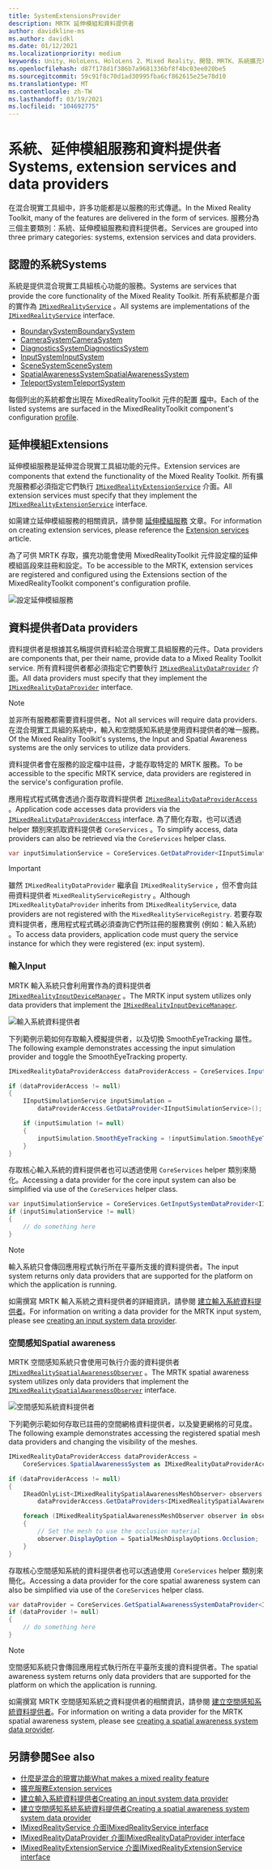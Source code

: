 ```yaml
---
title: SystemExtensionsProvider
description: MRTK 延伸模組和資料提供者
author: davidkline-ms
ms.author: davidkl
ms.date: 01/12/2021
ms.localizationpriority: medium
keywords: Unity、HoloLens、HoloLens 2、Mixed Reality、開發、MRTK、系統擴充功能、
ms.openlocfilehash: d87f178d1f386b7a9681336bf8f4bc03ee020be5
ms.sourcegitcommit: 59c91f8c70d1ad30995fba6cf862615e25e78d10
ms.translationtype: MT
ms.contentlocale: zh-TW
ms.lasthandoff: 03/19/2021
ms.locfileid: "104692775"
---
```

# <a name="systems-extension-services-and-data-providers"></a><span data-ttu-id="57eb8-104">系統、延伸模組服務和資料提供者</span><span class="sxs-lookup"><span data-stu-id="57eb8-104">Systems, extension services and data providers</span></span>

<span data-ttu-id="57eb8-105">在混合現實工具組中，許多功能都是以服務的形式傳遞。</span><span class="sxs-lookup"><span data-stu-id="57eb8-105">In the Mixed Reality Toolkit, many of the features are delivered in the form of services.</span></span> <span data-ttu-id="57eb8-106">服務分為三個主要類別：系統、延伸模組服務和資料提供者。</span><span class="sxs-lookup"><span data-stu-id="57eb8-106">Services are grouped into three primary categories: systems, extension services and data providers.</span></span>

## <a name="systems"></a><span data-ttu-id="57eb8-107">認證的系統</span><span class="sxs-lookup"><span data-stu-id="57eb8-107">Systems</span></span>

<span data-ttu-id="57eb8-108">系統是提供混合現實工具組核心功能的服務。</span><span class="sxs-lookup"><span data-stu-id="57eb8-108">Systems are services that provide the core functionality of the Mixed Reality Toolkit.</span></span> <span data-ttu-id="57eb8-109">所有系統都是介面的實作為 [`IMixedRealityService`](xref:Microsoft.MixedReality.Toolkit.IMixedRealityService) 。</span><span class="sxs-lookup"><span data-stu-id="57eb8-109">All systems are implementations of the [`IMixedRealityService`](xref:Microsoft.MixedReality.Toolkit.IMixedRealityService) interface.</span></span>

- [<span data-ttu-id="57eb8-110">BoundarySystem</span><span class="sxs-lookup"><span data-stu-id="57eb8-110">BoundarySystem</span></span>](../features/Boundary/BoundarySystemGettingStarted.md)
- [<span data-ttu-id="57eb8-111">CameraSystem</span><span class="sxs-lookup"><span data-stu-id="57eb8-111">CameraSystem</span></span>](../features/CameraSystem/CameraSystemOverview.md)
- [<span data-ttu-id="57eb8-112">DiagnosticsSystem</span><span class="sxs-lookup"><span data-stu-id="57eb8-112">DiagnosticsSystem</span></span>](../features/Diagnostics/DiagnosticsSystemGettingStarted.md)
- [<span data-ttu-id="57eb8-113">InputSystem</span><span class="sxs-lookup"><span data-stu-id="57eb8-113">InputSystem</span></span>](../features/Input/Overview.md)
- [<span data-ttu-id="57eb8-114">SceneSystem</span><span class="sxs-lookup"><span data-stu-id="57eb8-114">SceneSystem</span></span>](../features/SceneSystem/SceneSystemGettingStarted.md)
- [<span data-ttu-id="57eb8-115">SpatialAwarenessSystem</span><span class="sxs-lookup"><span data-stu-id="57eb8-115">SpatialAwarenessSystem</span></span>](../features/SpatialAwareness/SpatialAwarenessGettingStarted.md)
- [<span data-ttu-id="57eb8-116">TeleportSystem</span><span class="sxs-lookup"><span data-stu-id="57eb8-116">TeleportSystem</span></span>](../features/TeleportSystem/Overview.md)

<span data-ttu-id="57eb8-117">每個列出的系統都會出現在 MixedRealityToolkit 元件的配置 [檔](../features/Profiles/Profiles.md)中。</span><span class="sxs-lookup"><span data-stu-id="57eb8-117">Each of the listed systems are surfaced in the MixedRealityToolkit component's configuration [profile](../features/Profiles/Profiles.md).</span></span>

## <a name="extensions"></a><span data-ttu-id="57eb8-118">延伸模組</span><span class="sxs-lookup"><span data-stu-id="57eb8-118">Extensions</span></span>

<span data-ttu-id="57eb8-119">延伸模組服務是延伸混合現實工具組功能的元件。</span><span class="sxs-lookup"><span data-stu-id="57eb8-119">Extension services are components that extend the functionality of the Mixed Reality Toolkit.</span></span> <span data-ttu-id="57eb8-120">所有擴充服務都必須指定它們執行 [`IMixedRealityExtensionService`](xref:Microsoft.MixedReality.Toolkit.IMixedRealityExtensionService) 介面。</span><span class="sxs-lookup"><span data-stu-id="57eb8-120">All extension services must specify that they implement the [`IMixedRealityExtensionService`](xref:Microsoft.MixedReality.Toolkit.IMixedRealityExtensionService) interface.</span></span>

<span data-ttu-id="57eb8-121">如需建立延伸模組服務的相關資訊，請參閱 [延伸模組服務](../features/Extensions/ExtensionServices.md) 文章。</span><span class="sxs-lookup"><span data-stu-id="57eb8-121">For information on creating extension services, please reference the [Extension services](../features/Extensions/ExtensionServices.md) article.</span></span>

<span data-ttu-id="57eb8-122">為了可供 MRTK 存取，擴充功能會使用 MixedRealityToolkit 元件設定檔的延伸模組區段來註冊和設定。</span><span class="sxs-lookup"><span data-stu-id="57eb8-122">To be accessible to the MRTK, extension services are registered and configured using the Extensions section of the MixedRealityToolkit component's configuration profile.</span></span>

![設定延伸模組服務](../features/Images/Profiles/ConfiguredExtensionService.png)

## <a name="data-providers"></a><span data-ttu-id="57eb8-124">資料提供者</span><span class="sxs-lookup"><span data-stu-id="57eb8-124">Data providers</span></span>

<span data-ttu-id="57eb8-125">資料提供者是根據其名稱提供資料給混合現實工具組服務的元件。</span><span class="sxs-lookup"><span data-stu-id="57eb8-125">Data providers are components that, per their name, provide data to a Mixed Reality Toolkit service.</span></span> <span data-ttu-id="57eb8-126">所有資料提供者都必須指定它們要執行 [`IMixedRealityDataProvider`](xref:Microsoft.MixedReality.Toolkit.IMixedRealityDataProvider) 介面。</span><span class="sxs-lookup"><span data-stu-id="57eb8-126">All data providers must specify that they implement the [`IMixedRealityDataProvider`](xref:Microsoft.MixedReality.Toolkit.IMixedRealityDataProvider) interface.</span></span>

> [!NOTE]
> <span data-ttu-id="57eb8-127">並非所有服務都需要資料提供者。</span><span class="sxs-lookup"><span data-stu-id="57eb8-127">Not all services will require data providers.</span></span> <span data-ttu-id="57eb8-128">在混合現實工具組的系統中，輸入和空間感知系統是使用資料提供者的唯一服務。</span><span class="sxs-lookup"><span data-stu-id="57eb8-128">Of the Mixed Reality Toolkit's systems, the Input and Spatial Awareness systems are the only services to utilize data providers.</span></span>

<span data-ttu-id="57eb8-129">資料提供者會在服務的設定檔中註冊，才能存取特定的 MRTK 服務。</span><span class="sxs-lookup"><span data-stu-id="57eb8-129">To be accessible to the specific MRTK service, data providers are registered in the service's configuration profile.</span></span>

<span data-ttu-id="57eb8-130">應用程式程式碼會透過介面存取資料提供者 [`IMixedRealityDataProviderAccess`](xref:Microsoft.MixedReality.Toolkit.IMixedRealityDataProviderAccess) 。</span><span class="sxs-lookup"><span data-stu-id="57eb8-130">Application code accesses data providers via the [`IMixedRealityDataProviderAccess`](xref:Microsoft.MixedReality.Toolkit.IMixedRealityDataProviderAccess) interface.</span></span> <span data-ttu-id="57eb8-131">為了簡化存取，也可以透過 helper 類別來抓取資料提供者 `CoreServices` 。</span><span class="sxs-lookup"><span data-stu-id="57eb8-131">To simplify access, data providers can also be retrieved via the `CoreServices` helper class.</span></span>

```c#
var inputSimulationService = CoreServices.GetDataProvider<IInputSimulationService>(CoreServices.InputSystem);
```

> [!IMPORTANT]
> <span data-ttu-id="57eb8-132">雖然 `IMixedRealityDataProvider` 繼承自 `IMixedRealityService` ，但不會向註冊資料提供者 `MixedRealityServiceRegistry` 。</span><span class="sxs-lookup"><span data-stu-id="57eb8-132">Although `IMixedRealityDataProvider` inherits from `IMixedRealityService`, data providers are not registered with the `MixedRealityServiceRegistry`.</span></span> <span data-ttu-id="57eb8-133">若要存取資料提供者，應用程式程式碼必須查詢它們所註冊的服務實例 (例如：輸入系統) 。</span><span class="sxs-lookup"><span data-stu-id="57eb8-133">To access data providers, application code must query the service instance for which they were registered (ex: input system).</span></span>

### <a name="input"></a><span data-ttu-id="57eb8-134">輸入</span><span class="sxs-lookup"><span data-stu-id="57eb8-134">Input</span></span>

<span data-ttu-id="57eb8-135">MRTK 輸入系統只會利用實作為的資料提供者 [`IMixedRealityInputDeviceManager`](xref:Microsoft.MixedReality.Toolkit.Input.IMixedRealityInputDeviceManager) 。</span><span class="sxs-lookup"><span data-stu-id="57eb8-135">The MRTK input system utilizes only data providers that implement the [`IMixedRealityInputDeviceManager`](xref:Microsoft.MixedReality.Toolkit.Input.IMixedRealityInputDeviceManager).</span></span>

![輸入系統資料提供者](../features/Images/Input/RegisteredServiceProviders.PNG)

<span data-ttu-id="57eb8-137">下列範例示範如何存取輸入模擬提供者，以及切換 SmoothEyeTracking 屬性。</span><span class="sxs-lookup"><span data-stu-id="57eb8-137">The following example demonstrates accessing the input simulation provider and toggle the SmoothEyeTracking property.</span></span>

```c#
IMixedRealityDataProviderAccess dataProviderAccess = CoreServices.InputSystem as IMixedRealityDataProviderAccess;

if (dataProviderAccess != null)
{
    IInputSimulationService inputSimulation =
        dataProviderAccess.GetDataProvider<IInputSimulationService>();

    if (inputSimulation != null)
    {
        inputSimulation.SmoothEyeTracking = !inputSimulation.SmoothEyeTracking;
    }
}
```

<span data-ttu-id="57eb8-138">存取核心輸入系統的資料提供者也可以透過使用 `CoreServices` helper 類別來簡化。</span><span class="sxs-lookup"><span data-stu-id="57eb8-138">Accessing a data provider for the core input system can also be simplified via use of the `CoreServices` helper class.</span></span>

```c#
var inputSimulationService = CoreServices.GetInputSystemDataProvider<IInputSimulationService>();
if (inputSimulationService != null)
{
    // do something here
}
```

> [!NOTE]
> <span data-ttu-id="57eb8-139">輸入系統只會傳回應用程式執行所在平臺所支援的資料提供者。</span><span class="sxs-lookup"><span data-stu-id="57eb8-139">The input system returns only data providers that are supported for the platform on which the application is running.</span></span>

<span data-ttu-id="57eb8-140">如需撰寫 MRTK 輸入系統之資料提供者的詳細資訊，請參閱 [建立輸入系統資料提供者](../features/Input/CreateDataProvider.md)。</span><span class="sxs-lookup"><span data-stu-id="57eb8-140">For information on writing a data provider for the MRTK input system, please see [creating an input system data provider](../features/Input/CreateDataProvider.md).</span></span>

### <a name="spatial-awareness"></a><span data-ttu-id="57eb8-141">空間感知</span><span class="sxs-lookup"><span data-stu-id="57eb8-141">Spatial awareness</span></span>

<span data-ttu-id="57eb8-142">MRTK 空間感知系統只會使用可執行介面的資料提供者 [`IMixedRealitySpatialAwarenessObserver`](xref:Microsoft.MixedReality.Toolkit.SpatialAwareness.IMixedRealitySpatialAwarenessObserver) 。</span><span class="sxs-lookup"><span data-stu-id="57eb8-142">The MRTK spatial awareness system utilizes only data providers that implement the [`IMixedRealitySpatialAwarenessObserver`](xref:Microsoft.MixedReality.Toolkit.SpatialAwareness.IMixedRealitySpatialAwarenessObserver) interface.</span></span>

![空間感知系統資料提供者](../features/Images/SpatialAwareness/SpatialAwarenessProfile.png)

<span data-ttu-id="57eb8-144">下列範例示範如何存取已註冊的空間網格資料提供者，以及變更網格的可見度。</span><span class="sxs-lookup"><span data-stu-id="57eb8-144">The following example demonstrates accessing the registered spatial mesh data providers and changing the visibility of the meshes.</span></span>

```c#
IMixedRealityDataProviderAccess dataProviderAccess =
    CoreServices.SpatialAwarenessSystem as IMixedRealityDataProviderAccess;

if (dataProviderAccess != null)
{
    IReadOnlyList<IMixedRealitySpatialAwarenessMeshObserver> observers =
        dataProviderAccess.GetDataProviders<IMixedRealitySpatialAwarenessMeshObserver>();

    foreach (IMixedRealitySpatialAwarenessMeshObserver observer in observers)
    {
        // Set the mesh to use the occlusion material
        observer.DisplayOption = SpatialMeshDisplayOptions.Occlusion;
    }
}
```

<span data-ttu-id="57eb8-145">存取核心空間感知系統的資料提供者也可以透過使用 `CoreServices` helper 類別來簡化。</span><span class="sxs-lookup"><span data-stu-id="57eb8-145">Accessing a data provider for the core spatial awareness system can also be simplified via use of the `CoreServices` helper class.</span></span>

```c#
var dataProvider = CoreServices.GetSpatialAwarenessSystemDataProvider<IMixedRealitySpatialAwarenessMeshObserver>();
if (dataProvider != null)
{
    // do something here
}
```

> [!NOTE]
> <span data-ttu-id="57eb8-146">空間感知系統只會傳回應用程式執行所在平臺所支援的資料提供者。</span><span class="sxs-lookup"><span data-stu-id="57eb8-146">The spatial awareness system returns only data providers that are supported for the platform on which the application is running.</span></span>

<span data-ttu-id="57eb8-147">如需撰寫 MRTK 空間感知系統之資料提供者的相關資訊，請參閱 [建立空間感知系統資料提供者](../features/SpatialAwareness/CreateDataProvider.md)。</span><span class="sxs-lookup"><span data-stu-id="57eb8-147">For information on writing a data provider for the MRTK spatial awareness system, please see [creating a spatial awareness system data provider](../features/SpatialAwareness/CreateDataProvider.md).</span></span>

## <a name="see-also"></a><span data-ttu-id="57eb8-148">另請參閱</span><span class="sxs-lookup"><span data-stu-id="57eb8-148">See also</span></span>

- [<span data-ttu-id="57eb8-149">什麼是混合的現實功能</span><span class="sxs-lookup"><span data-stu-id="57eb8-149">What makes a mixed reality feature</span></span>](../out-of-scope/MixedRealityServices.md)
- [<span data-ttu-id="57eb8-150">擴充服務</span><span class="sxs-lookup"><span data-stu-id="57eb8-150">Extension services</span></span>](../features/Extensions/ExtensionServices.md)
- [<span data-ttu-id="57eb8-151">建立輸入系統資料提供者</span><span class="sxs-lookup"><span data-stu-id="57eb8-151">Creating an input system data provider</span></span>](../features/Input/CreateDataProvider.md)
- [<span data-ttu-id="57eb8-152">建立空間感知系統系統資料提供者</span><span class="sxs-lookup"><span data-stu-id="57eb8-152">Creating a spatial awareness system system data provider</span></span>](../features/SpatialAwareness/CreateDataProvider.md)
- [<span data-ttu-id="57eb8-153">IMixedRealityService 介面</span><span class="sxs-lookup"><span data-stu-id="57eb8-153">IMixedRealityService interface</span></span>](xref:Microsoft.MixedReality.Toolkit.IMixedRealityService)
- [<span data-ttu-id="57eb8-154">IMixedRealityDataProvider 介面</span><span class="sxs-lookup"><span data-stu-id="57eb8-154">IMixedRealityDataProvider interface</span></span>](xref:Microsoft.MixedReality.Toolkit.IMixedRealityDataProvider)
- [<span data-ttu-id="57eb8-155">IMixedRealityExtensionService 介面</span><span class="sxs-lookup"><span data-stu-id="57eb8-155">IMixedRealityExtensionService interface</span></span>](xref:Microsoft.MixedReality.Toolkit.IMixedRealityExtensionService)
